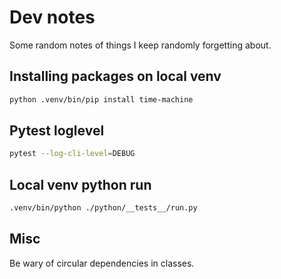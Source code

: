 # Dev notes

Some random notes of things I keep randomly forgetting about.

## Installing packages on local venv

```sh
python .venv/bin/pip install time-machine 
```

## Pytest loglevel

```sh
pytest --log-cli-level=DEBUG 
```

## Local venv python run

```sh
.venv/bin/python ./python/__tests__/run.py
```

## Misc

Be wary of circular dependencies in classes.
